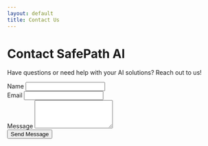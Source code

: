 ```yaml
---
layout: default
title: Contact Us
---
```


# Contact SafePath AI

Have questions or need help with your AI solutions? Reach out to us!

<form action="https://fabform.io/f/3Mfqcf0" method="POST">
    <div class="mb-3">
        <label for="name" class="form-label">Name</label>
        <input type="text" class="form-control" id="name" name="name" required>
    </div>
    <div class="mb-3">
        <label for="email" class="form-label">Email</label>
        <input type="email" class="form-control" id="email" name="email" required>
    </div>
    <div class="mb-3">
        <label for="message" class="form-label">Message</label>
        <textarea class="form-control" id="message" name="message" rows="4" required></textarea>
    </div>
    <button type="submit" class="btn btn-primary">Send Message</button>
</form>
